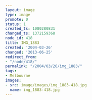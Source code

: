 ```yaml
---
layout: image
type: image
promote: 0
status: 1
created_ts: 1080280831
changed_ts: 1372159368
node_id: 418
title: IMG_1883
created: '2004-03-26'
changed: '2013-06-25'
redirect_from:
- "/node/418/"
permalink: "/2004/03/26/img_1883/"
tags:
- Melbourne
images:
- src: image/images/img_1883-418.jpg
  name: img_1883-418.jpg
---
```


